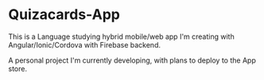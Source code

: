 # Quizacards-App

This is a Language studying hybrid mobile/web app I'm creating with Angular/Ionic/Cordova with Firebase backend.

A personal project I'm currently developing, with plans to deploy to the App store.
